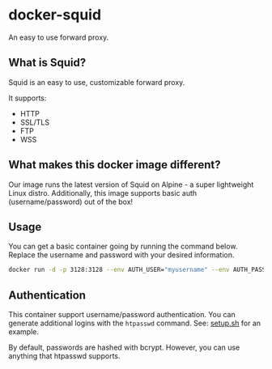 # docker-squid

An easy to use forward proxy.

## What is Squid?

Squid is an easy to use, customizable forward proxy.

It supports:

* HTTP
* SSL/TLS
* FTP
* WSS

## What makes this docker image different?

Our image runs the latest version of Squid on Alpine - a super lightweight Linux distro.
Additionally, this image supports basic auth (username/password) out of the box!

## Usage

You can get a basic container going by running the command below.
Replace the username and password with your desired information.


```bash
docker run -d -p 3128:3128 --env AUTH_USER="myusername" --env AUTH_PASS="mypassword" assadi/squid

```

## Authentication

This container support username/password authentication. You can generate additional
logins with the ```htpasswd``` command. See: [setup.sh](/setup.sh) for an example.

By default, passwords are hashed with bcrypt. However, you can use anything that htpasswd supports.
